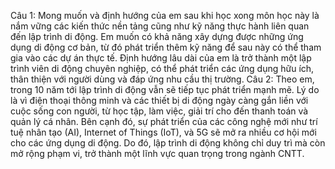 Câu 1:
Mong muốn và định hướng của em sau khi học xong môn học này là nắm vững các kiến thức nền tảng cũng như kỹ năng thực hành liên quan đến lập trình di động. Em muốn có khả năng xây dựng được những ứng dụng di động cơ bản, từ đó phát triển thêm kỹ năng để sau này có thể tham gia vào các dự án thực tế. Định hướng lâu dài của em là trở thành một lập trình viên di động chuyên nghiệp, có thể phát triển các ứng dụng hữu ích, thân thiện với người dùng và đáp ứng nhu cầu thị trường.
Câu 2:
Theo em, trong 10 năm tới lập trình di động vẫn sẽ tiếp tục phát triển mạnh mẽ. Lý do là vì điện thoại thông minh và các thiết bị di động ngày càng gắn liền với cuộc sống con người, từ học tập, làm việc, giải trí cho đến thanh toán và quản lý cá nhân. Bên cạnh đó, sự phát triển của các công nghệ mới như trí tuệ nhân tạo (AI), Internet of Things (IoT), và 5G sẽ mở ra nhiều cơ hội mới cho các ứng dụng di động. Do đó, lập trình di động không chỉ duy trì mà còn mở rộng phạm vi, trở thành một lĩnh vực quan trọng trong ngành CNTT.
